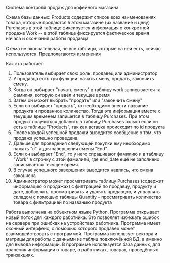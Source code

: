 Система контроля продаж для кофейного магазина.

Схема базы данных:
Products содержит список всех наименованиях товара, которые продаются в этом магазине (их название и цену)
Purchases в этой таблице фиксируется информация о конкретной продаже
Work -- в этой таблице фиксируется фактическое время начала и окончания работы продавца

Схема не окончательная, не все таблицы, которые на ней есть, сейчас используются. Предполагаются изменения

Как это работает:

1) Пользователь выбирает свою роль: продавец или администратор
2) У продавца есть три функции: начать смену, продать, закончить смену.
3) Когда он выбирает "начать смену" в таблицу work записывается та фамилия, которую он ввёл и текущее время
4) Затем он может выбрать "продать" или "закончить смену"
5) Если он выбирает "продать", то необходимо внести название продукта и проданное количество. Тогда эта информация вместе с текущим временем запишется в таблицу Purchases. При этом продукт получиться добавить в таблицу Purchases только если он есть в таблице "Products", так как вставка происходит по id продукта
6) После каждой успешной продажи выводится сообщение о том, что продажа успешно проведена.
7) Дальше для проведения следующей покупки ему необходимо нажать "c", а для завершения смены "End".
8) Если он выбирает "End", то у него спрашивают фамилию и в таблицу "Work" в строчку с этой фамилией, где end_date ещё не заполнено записывается текущее время.
9) В случае успешного завершения выводится надпись, что смена закончена
10) Администратор может просматривать таблицу Purchases (содержит информацию о продажах) с филтрацией по продавцу, продукту и дате, добавлять, просматривать и удалять продавцов, и управлять складом с помощью таблицы Quantity – просматривать количество товара с фильтрацией по названию продукта


Работа выполнена на объектном языке Python.
Программа открывает новый поток для каждого работника. Это позволяет избежать ошибок на сервере при ошибках на устройствах работника. 
Программа имеет оконный интерфейс, с помощью которого продавец может взаимодействовать с программой.
Программа использует вектора и матрицы для работы с данными из таблиц подключённой БД, а именно для вывода информации.
В программе используется база данных, для хранения информации о товаре, о работниках, товарах, проведённых транзакциях.

